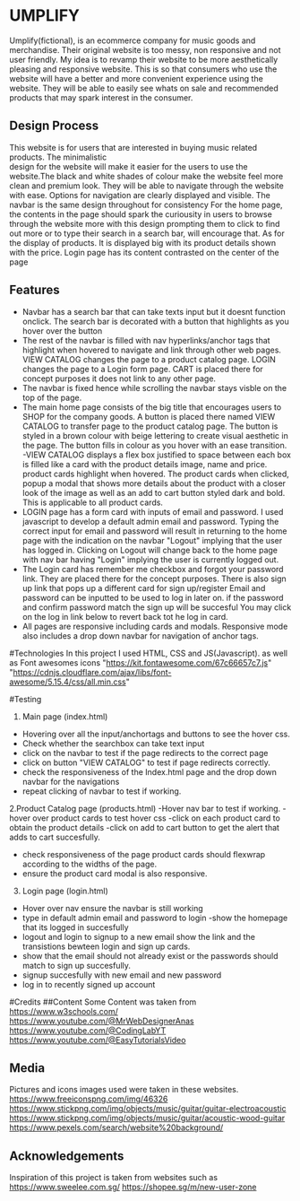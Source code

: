 # UMPLIFY 
Umplify(fictional), is an ecommerce company for music goods and merchandise. Their original website 
is too messy, non responsive and not user friendly. My idea is to revamp their website to be more
aesthetically pleasing and responsive website. This is so that consumers who use 
the website will have a better and more convenient experience using the website. They will be able
to easily see whats on sale and recommended products that may spark interest in the consumer.

## Design Process
This website is for users that are interested in buying music related products. The minimalistic  
design for the website will make it easier for the users to use the website.The black and white shades of colour make the website feel more clean and premium look.
They will be able to navigate through the website with ease.
Options for navigation are clearly displayed and visible. The navbar is the same design throughout for consistency
For the home page, the contents in the page should spark the curiousity in users to browse through the website more 
with this design prompting them to click to find out more or to type their search in a search bar, will encourage that.
As for the display of products. It is displayed big with its product details shown with the price.
Login page has its content contrasted on the center of the page 



## Features
- Navbar has a search bar that can take texts input but it doesnt function onclick. The search bar is decorated with a button that highlights as you hover over the button
- The rest of the navbar is filled with nav hyperlinks/anchor tags that highlight when hovered to navigate and link through other web pages. VIEW CATALOG changes the page to a product catalog page. LOGIN changes the page to a Login form page. CART is placed there for concept purposes it does not link to any other page.
- The navbar is fixed hence while scrolling the navbar stays visble on the top of the page.
- The main home page consists of the big title that encourages users to SHOP for the company goods. A button is placed there named VIEW CATALOG to transfer page to the product catalog page. The button is styled in a brown colour with beige lettering to create visual aesthetic in the page. The button fills in colour as you hover with an ease transition.
-VIEW CATALOG displays a flex box justified to space between each box is filled like a card with the product details image, name and price. product cards highlight when hovered. The product cards when clicked, popup a modal that shows more details about the product with a closer look of the image as well as an add to cart button styled dark and bold. This is applicable to all product cards. 
- LOGIN page has a form card with inputs of email and password. I used javascript to develop a default admin email and password. Typing the correct input for email and password will result in returning to the home page with the indication on the navbar "Logout" implying that the user has logged in. Clicking on Logout will change back to the home page with nav bar having "Login" implying the user is currently logged out. 
- The Login card has remember me checkbox and forgot your password link. They are placed there for the concept purposes. There is also sign up link that pops up a different card for sign up/register Email and password can be inputted to be used to log in later on. if the password and confirm password match the sign up will be succesful You may click on the log in link below to revert back tot he log in card. 
- All pages are responsive including cards and modals. Responsive mode also includes a drop down navbar for navigation of anchor tags. 


#Technologies
In this project I used HTML, CSS and JS(Javascript). as well as Font awesomes icons "https://kit.fontawesome.com/67c66657c7.js" "https://cdnjs.cloudflare.com/ajax/libs/font-awesome/5.15.4/css/all.min.css" 


#Testing
1. Main page (index.html) 
- Hovering over all the input/anchortags and buttons to see the hover css.
- Check whether the searchbox can take text input 
- click on the navbar to test if the page redirects to the correct page 
- click on button "VIEW CATALOG" to test if page redirects correctly. 
- check the responsiveness of the Index.html page and the drop down navbar for the navigations 
- repeat clicking of navbar to test if working.

2.Product Catalog page (products.html) 
-Hover nav bar to test if working.
-hover over product cards to test hover css 
-click on each product card to obtain the product details 
-click on add to cart button to get the alert that adds to cart succesfully. 
- check responsiveness of the page product cards should flexwrap according to the widths of the page.
- ensure the product card modal is also responsive.

3. Login page (login.html)
- Hover over nav ensure the navbar is still working
- type in default admin email and password to login
-show the homepage that its logged in succesfully
- logout and login to signup to a new email show the link and the transistions bewteen login and sign up cards.
- show that the email should not already exist or the passwords should match to sign up succesfully.
- signup succesfully with new email and new password
- log in to recently signed up account


#Credits
##Content
Some Content was taken from https://www.w3schools.com/ https://www.youtube.com/@MrWebDesignerAnas
https://www.youtube.com/@CodingLabYT https://www.youtube.com/@EasyTutorialsVideo 

## Media
Pictures and icons images used were taken in these websites.
https://www.freeiconspng.com/img/46326 https://www.stickpng.com/img/objects/music/guitar/guitar-electroacoustic
https://www.stickpng.com/img/objects/music/guitar/acoustic-wood-guitar https://www.pexels.com/search/website%20background/
## Acknowledgements
Inspiration of this project is taken from websites such as https://www.sweelee.com.sg/ https://shopee.sg/m/new-user-zone


